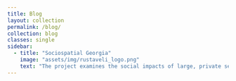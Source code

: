 ```yaml
---
title: Blog
layout: collection
permalink: /blog/
collection: blog
classes: single
sidebar:
  - title: "Sociospatial Georgia"
    image: "assets/img/rustaveli_logo.png"
    text: "The project examines the social impacts of large, private sector urban development in Batumi and Tbilisi. Socio-Spatial Georgia is funded by the Rustaveli National Science Foundation of Georgia under the grant program for fundamental research (grant number FR-18-862). The project is administered by Ivane Javakhishvili Tbilisi State University"
---
```

